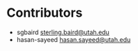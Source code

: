 # Contributors

* sgbaird [sterling.baird@utah.edu](mailto:sterling.baird@utah.edu)
* hasan-sayeed [hasan.sayeed@utah.edu](mailto:hasan.sayeed@utah.edu)

